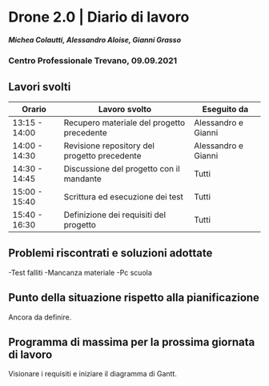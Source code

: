 # Drone 2.0 | Diario di lavoro
##### Michea Colautti, Alessandro Aloise, Gianni Grasso
### Centro Professionale Trevano, 09.09.2021

## Lavori svolti


|Orario        |Lavoro svolto                                     |Eseguito da        |
|--------------|------------------------------------------------- |-------------------|
|13:15 - 14:00 | Recupero materiale del progetto precedente       |Alessandro e Gianni|
|14:00 - 14:30 | Revisione repository del progetto precedente     |Alessandro e Gianni|
|14:30 - 14:45 | Discussione del progetto con il mandante         |Tutti              |
|15:00 - 15:40 | Scrittura ed esecuzione dei test                 |Tutti              |
|15:40 - 16:30 | Definizione dei requisiti del progetto           |Tutti              |      

##  Problemi riscontrati e soluzioni adottate
-Test falliti
-Mancanza materiale
-Pc scuola

##  Punto della situazione rispetto alla pianificazione
Ancora da definire.

## Programma di massima per la prossima giornata di lavoro
Visionare i requisiti e iniziare il diagramma di Gantt.